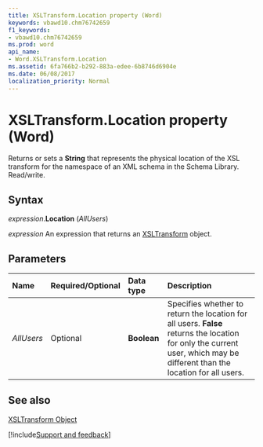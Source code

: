 ```yaml
---
title: XSLTransform.Location property (Word)
keywords: vbawd10.chm76742659
f1_keywords:
- vbawd10.chm76742659
ms.prod: word
api_name:
- Word.XSLTransform.Location
ms.assetid: 6fa766b2-b292-883a-edee-6b8746d6904e
ms.date: 06/08/2017
localization_priority: Normal
---
```



# XSLTransform.Location property (Word)

Returns or sets a  **String** that represents the physical location of the XSL transform for the namespace of an XML schema in the Schema Library. Read/write.


## Syntax

_expression_.**Location** (_AllUsers_)

 _expression_ An expression that returns an [XSLTransform](./Word.XSLTransform.md) object.


## Parameters



|Name|Required/Optional|Data type|Description|
|:-----|:-----|:-----|:-----|
| _AllUsers_|Optional| **Boolean**|Specifies whether to return the location for all users.  **False** returns the location for only the current user, which may be different than the location for all users.|

## See also


[XSLTransform Object](Word.XSLTransform.md)

[!include[Support and feedback](~/includes/feedback-boilerplate.md)]